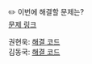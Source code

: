 ✏️ 이번에 해결할 문제는? <br>
[문제 링크](https://www.acmicpc.net/problem/1507)

권현욱: [해결 코드]() <br>
김동국: [해결 코드]() <br>
